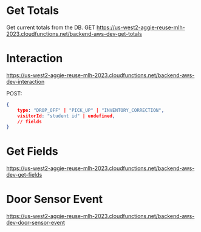 # Get Totals
Get current totals from the DB.
GET https://us-west2-aggie-reuse-mlh-2023.cloudfunctions.net/backend-aws-dev-get-totals

# Interaction
https://us-west2-aggie-reuse-mlh-2023.cloudfunctions.net/backend-aws-dev-interaction

POST:
```json
{
    type: "DROP_OFF" | "PICK_UP" | "INVENTORY_CORRECTION",
    visitorId: "student id" | undefined,
    // fields
}
```

# Get Fields
https://us-west2-aggie-reuse-mlh-2023.cloudfunctions.net/backend-aws-dev-get-fields

# Door Sensor Event
https://us-west2-aggie-reuse-mlh-2023.cloudfunctions.net/backend-aws-dev-door-sensor-event